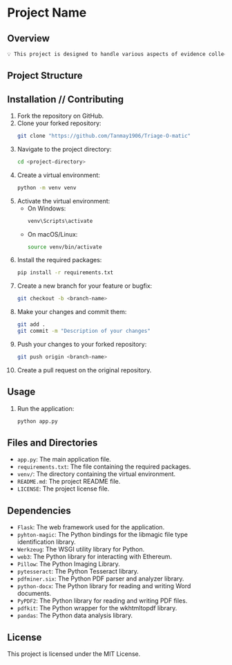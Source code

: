 # Project Name

## Overview

```sh 
💡 This project is designed to handle various aspects of evidence collection, contract management, and chain of custody tracking. It includes functionalities for managing databases, handling evidence collection, and integrating with blockchain contracts.
```
## Project Structure


## Installation // Contributing

1. Fork the repository on GitHub.
2. Clone your forked repository:
    ```sh
    git clone "https://github.com/Tanmay1906/Triage-O-matic"
    ```
3. Navigate to the project directory:
    ```sh
    cd <project-directory>
    ```
4. Create a virtual environment:
    ```sh
    python -m venv venv
    ```
5. Activate the virtual environment:
    - On Windows:
        ```sh
        venv\Scripts\activate
        ```
    - On macOS/Linux:
        ```sh
        source venv/bin/activate
        ```
6. Install the required packages:
    ```sh
    pip install -r requirements.txt
    ```
7. Create a new branch for your feature or bugfix:
    ```sh
    git checkout -b <branch-name>
    ```
8. Make your changes and commit them:
    ```sh
    git add .
    git commit -m "Description of your changes"
    ```
9. Push your changes to your forked repository:
    ```sh
    git push origin <branch-name>
    ```
10. Create a pull request on the original repository.


## Usage

1. Run the application:
    ```sh
    python app.py
    ```

## Files and Directories

- `app.py`: The main application file.
- `requirements.txt`: The file containing the required packages.
- `venv/`: The directory containing the virtual environment.
- `README.md`: The project README file.
- `LICENSE`: The project license file.

## Dependencies

- `Flask`: The web framework used for the application.
- `pyhton-magic`: The Python bindings for the libmagic file type identification library.
- `Werkzeug`: The WSGI utility library for Python.
- `web3`: The Python library for interacting with Ethereum.
- `Pillow`: The Python Imaging Library.
- `pytesseract`: The Python Tesseract library.
- `pdfminer.six`: The Python PDF parser and analyzer library.
- `python-docx`: The Python library for reading and writing Word documents.
- `PyPDF2`: The Python library for reading and writing PDF files.
- `pdfkit`: The Python wrapper for the wkhtmltopdf library.
- `pandas`: The Python data analysis library.

## License

This project is licensed under the MIT License.
